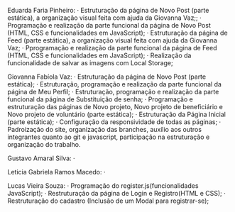 Eduarda Faria Pinheiro:
· Estruturação da página de Novo Post (parte estática), a organização visual feita com ajuda da Giovanna Vaz;;
· Programação e realização da parte funcional da página de Novo Post (HTML, CSS e funcionalidades em JavaScript);
· Estruturação da página de Feed (parte estática), a organização visual feita com ajuda da Giovanna Vaz;
· Pprogramação e realização da parte funcional da página de Feed (HTML, CSS e funcionalidades em JavaScript);
· Realização da funcionalidade de salvar as imagens com Local Storage;

Giovanna Fabíola Vaz: 
· Estruturação da página de Novo Post (parte estática);
· Estruturação, programação e realização da parte funcional da página de Meu Perfil;
· Estruturação, programação e realização da parte funcional da página de Substituição de senha;
· Programação e estruturação das páginas de Novo projeto, Novo projeto de beneficiário e Novo projeto de voluntário (parte estática);
· Estruturação da Página Inicial (parte estática);
· Configuração da responsividade de todas as páginas;
· Padroização do site, organização das branches, auxílio aos outros integrantes quanto ao git e javascript, participação na estruturação e organização do trabalho.

Gustavo Amaral Silva:
· 

Leticia Gabriela Ramos Macedo:
· 

Lucas Vieira Souza:
· Programação do register.js(funcionalidades JavaScript);
· Restruturação da página de Login e Registro(HTML e CSS);
· Restruturação do cadastro (Inclusão de um Modal para registrar-se);
